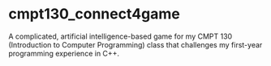 # cmpt130_connect4game
A complicated, artificial intelligence-based game for my CMPT 130 (Introduction to Computer Programming) class that challenges my first-year programming experience in C++.
